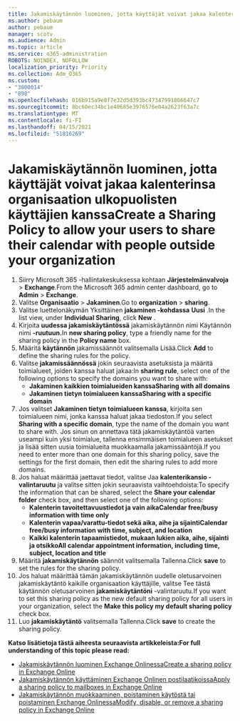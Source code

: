 ```yaml
---
title: Jakamiskäytännön luominen, jotta käyttäjät voivat jakaa kalenterinsa organisaation ulkopuolisten käyttäjien kanssa
ms.author: pebaum
author: pebaum
manager: scotv
ms.audience: Admin
ms.topic: article
ms.service: o365-administration
ROBOTS: NOINDEX, NOFOLLOW
localization_priority: Priority
ms.collection: Adm_O365
ms.custom:
- "3800014"
- "898"
ms.openlocfilehash: 016b915a9e8f7e32d5d393bc47347991866647c7
ms.sourcegitcommit: 8bc60ec34bc1e40685e3976576e04a2623f63a7c
ms.translationtype: MT
ms.contentlocale: fi-FI
ms.lasthandoff: 04/15/2021
ms.locfileid: "51816269"
---
```

# <a name="create-a-sharing-policy-to-allow-your-users-to-share-their-calendar-with-people-outside-your-organization"></a><span data-ttu-id="b95cd-102">Jakamiskäytännön luominen, jotta käyttäjät voivat jakaa kalenterinsa organisaation ulkopuolisten käyttäjien kanssa</span><span class="sxs-lookup"><span data-stu-id="b95cd-102">Create a Sharing Policy to allow your users to share their calendar with people outside your organization</span></span>

1. <span data-ttu-id="b95cd-103">Siirry Microsoft 365 -hallintakeskuksessa kohtaan **Järjestelmänvalvoja** > **Exchange**.</span><span class="sxs-lookup"><span data-stu-id="b95cd-103">From the Microsoft 365 admin center dashboard, go to **Admin** > **Exchange**.</span></span>
2. <span data-ttu-id="b95cd-104">Valitse **Organisaatio** > **Jakaminen**.</span><span class="sxs-lookup"><span data-stu-id="b95cd-104">Go to **organization** > **sharing**.</span></span>
3. <span data-ttu-id="b95cd-105">Valitse luettelonäkymän Yksittäinen **jakaminen -kohdassa** **Uusi** .</span><span class="sxs-lookup"><span data-stu-id="b95cd-105">In the list view, under **Individual Sharing**, click **New** .</span></span>
4. <span data-ttu-id="b95cd-106">Kirjoita **uudessa jakamiskäytäntössä** jakamiskäytännön nimi Käytännön nimi **-ruutuun.**</span><span class="sxs-lookup"><span data-stu-id="b95cd-106">In **new sharing policy**, type a friendly name for the sharing policy in the **Policy name** box.</span></span>
5. <span data-ttu-id="b95cd-107">Määritä **käytännön**  jakamissäännöt valitsemalla Lisää.</span><span class="sxs-lookup"><span data-stu-id="b95cd-107">Click **Add**  to define the sharing rules for the policy.</span></span>
6. <span data-ttu-id="b95cd-108">Valitse **jakamissäännössä** jokin seuraavista asetuksista ja määritä toimialueet, joiden kanssa haluat jakaa:</span><span class="sxs-lookup"><span data-stu-id="b95cd-108">In **sharing rule**, select one of the following options to specify the domains you want to share with:</span></span>
    - <span data-ttu-id="b95cd-109">**Jakaminen kaikkien toimialueiden kanssa**</span><span class="sxs-lookup"><span data-stu-id="b95cd-109">**Sharing with all domains**</span></span>
    - <span data-ttu-id="b95cd-110">**Jakaminen tietyn toimialueen kanssa**</span><span class="sxs-lookup"><span data-stu-id="b95cd-110">**Sharing with a specific domain**</span></span>
8. <span data-ttu-id="b95cd-111">Jos valitset **Jakaminen tietyn toimialueen kanssa**, kirjoita sen toimialueen nimi, jonka kanssa haluat jakaa tiedoston.</span><span class="sxs-lookup"><span data-stu-id="b95cd-111">If you select **Sharing with a specific domain**, type the name of the domain you want to share with.</span></span> <span data-ttu-id="b95cd-112">Jos sinun on annettava tätä jakamiskäytäntöä varten useampi kuin yksi toimialue, tallenna ensimmäisen toimialueen asetukset ja lisää sitten uusia toimialueita muokkaamalla jakamissääntöjä.</span><span class="sxs-lookup"><span data-stu-id="b95cd-112">If you need to enter more than one domain for this sharing policy, save the settings for the first domain, then edit the sharing rules to add more domains.</span></span>
9. <span data-ttu-id="b95cd-113">Jos haluat määrittää jaettavat tiedot, valitse Jaa **kalenterikansio -valintaruutu** ja valitse sitten jokin seuraavista vaihtoehdoista:</span><span class="sxs-lookup"><span data-stu-id="b95cd-113">To specify the information that can be shared, select the **Share your calendar folder** check box, and then select one of the following options:</span></span>
    - <span data-ttu-id="b95cd-114">**Kalenterin tavoitettavuustiedot ja vain aika**</span><span class="sxs-lookup"><span data-stu-id="b95cd-114">**Calendar free/busy information with time only**</span></span>
    - <span data-ttu-id="b95cd-115">**Kalenterin vapaa/varattu-tiedot sekä aika, aihe ja sijainti**</span><span class="sxs-lookup"><span data-stu-id="b95cd-115">**Calendar free/busy information with time, subject, and location**</span></span>
    - <span data-ttu-id="b95cd-116">**Kaikki kalenterin tapaamistiedot, mukaan lukien aika, aihe, sijainti ja otsikko**</span><span class="sxs-lookup"><span data-stu-id="b95cd-116">**All calendar appointment information, including time, subject, location and title**</span></span>
11. <span data-ttu-id="b95cd-117">Määritä **jakamiskäytännön** säännöt valitsemalla Tallenna.</span><span class="sxs-lookup"><span data-stu-id="b95cd-117">Click **save** to set the rules for the sharing policy.</span></span>
12. <span data-ttu-id="b95cd-118">Jos haluat määrittää tämän jakamiskäytännön uudelle oletusarvoinen jakamiskäytäntö kaikille organisaation käyttäjille, valitse Tee tästä käytännön oletusarvoinen **jakamiskäytäntöni** -valintaruutu.</span><span class="sxs-lookup"><span data-stu-id="b95cd-118">If you want to set this sharing policy as the new default sharing policy for all users in your organization, select the **Make this policy my default sharing policy** check box.</span></span>
13. <span data-ttu-id="b95cd-119">Luo **jakamiskäytäntö** valitsemalla Tallenna.</span><span class="sxs-lookup"><span data-stu-id="b95cd-119">Click **save** to create the sharing policy.</span></span>  

<span data-ttu-id="b95cd-120">**Katso lisätietoja tästä aiheesta seuraavista artikkeleista:**</span><span class="sxs-lookup"><span data-stu-id="b95cd-120">**For full understanding of this topic please read:**</span></span>

- [<span data-ttu-id="b95cd-121">Jakamiskäytännön luominen Exchange Onlinessa</span><span class="sxs-lookup"><span data-stu-id="b95cd-121">Create a sharing policy in Exchange Online</span></span>](https://docs.microsoft.com/exchange/sharing/sharing-policies/create-a-sharing-policy)
- [<span data-ttu-id="b95cd-122">Jakamiskäytännön käyttäminen Exchange Onlinen postilaatikoissa</span><span class="sxs-lookup"><span data-stu-id="b95cd-122">Apply a sharing policy to mailboxes in Exchange Online</span></span>](https://docs.microsoft.com/exchange/sharing/sharing-policies/apply-a-sharing-policy)
- [<span data-ttu-id="b95cd-123">Jakamiskäytännön muokkaaminen, poistaminen käytöstä tai poistaminen Exchange Onlinessa</span><span class="sxs-lookup"><span data-stu-id="b95cd-123">Modify, disable, or remove a sharing policy in Exchange Online</span></span>](https://docs.microsoft.com/exchange/sharing/sharing-policies/modify-a-sharing-policy)